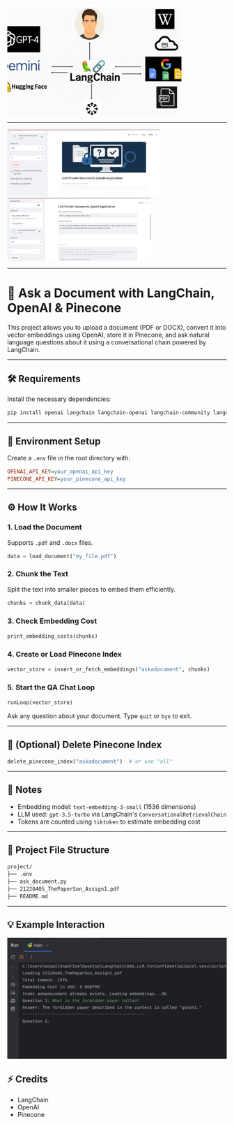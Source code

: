 <img src="img.png" width="400"/>

---

<img src="img_2.png" width="350" style="display: inline-block; margin-right: 20px;">
<img src="img_3.png" width="330" style="display: inline-block;">


---

# 📄 Ask a Document with LangChain, OpenAI & Pinecone

This project allows you to upload a document (PDF or DOCX), convert it into vector embeddings using OpenAI, store it in Pinecone, and ask natural language questions about it using a conversational chain powered by LangChain.

---

## 🛠 Requirements

Install the necessary dependencies:

```bash
pip install openai langchain langchain-openai langchain-community langchain-pinecone pinecone-client python-dotenv tiktoken pypdf2 docx2txt
```

---

## 📂 Environment Setup

Create a `.env` file in the root directory with:

```ini
OPENAI_API_KEY=your_openai_api_key
PINECONE_API_KEY=your_pinecone_api_key
```

---

## ⚙️ How It Works

### 1. Load the Document

Supports `.pdf` and `.docx` files.

```python
data = load_document("my_file.pdf")
```

### 2. Chunk the Text

Split the text into smaller pieces to embed them efficiently.

```python
chunks = chunk_data(data)
```

### 3. Check Embedding Cost

```python
print_embedding_costs(chunks)
```

### 4. Create or Load Pinecone Index

```python
vector_store = insert_or_fetch_embeddings("askadocument", chunks)
```

### 5. Start the QA Chat Loop

```python
runLoop(vector_store)
```

Ask any question about your document. Type `quit` or `bye` to exit.

---

## 🧼 (Optional) Delete Pinecone Index

```python
delete_pinecone_index("askadocument")  # or use "all"
```

---

## 🧠 Notes

- Embedding model: `text-embedding-3-small` (1536 dimensions)
- LLM used: `gpt-3.5-turbo` via LangChain's `ConversationalRetrievalChain`
- Tokens are counted using `tiktoken` to estimate embedding cost

---

## 📝 Project File Structure

```bash
project/
├── .env
├── ask_document.py
├── 21220405_ThePaperSon_Assign1.pdf
├── README.md
```

---

## 💡 Example Interaction

![My Image](output.png)


## ⚡ Credits

- LangChain  
- OpenAI  
- Pinecone
